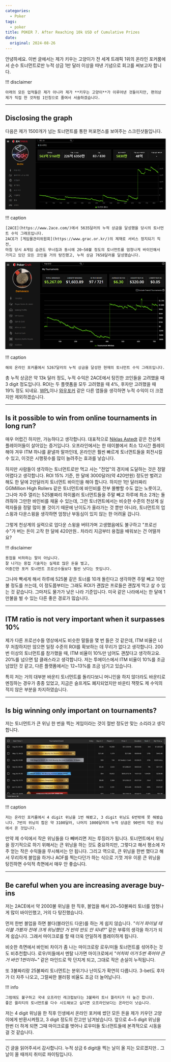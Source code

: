 ```yaml
---
categories:
  - Poker
tags:
  - poker
title: POKER 7. After Reaching 10k USD of Cumulative Prizes
date:
  original: 2024-08-26
---
```


안녕하세요.
이번 글에서는 제가 키우는 고양이가 전 세계 트래픽 1위의 온라인 포커룸에서 순수 토너먼트로만 누적 상금 1만 달러 이상을 따낸 기념으로 회고를 써보고자 합니다.

!!! disclaimer

    아래의 모든 업적들은 제가 아니라 제가 **키우는 고양이**가 이루어낸 것들이지만, 편의상 제가 직접 한 것처럼 1인칭으로 줄여서 서술하겠습니다.

<!-- more -->
---

## Disclosing the graph

다음은 제가 1500개가 넘는 토너먼트를 통한 퍼포먼스를 보여주는 스크린샷들입니다.

![2ace](/assets/posts/poker/10k_prizes/2ace_5635.png)

!!! caption

    [2ACE](https://www.2ace.com/)에서 5635달러의 누적 상금을 달성했을 당시의 토너먼트 수익 그래프입니다.
    2ACE가 [게임물관리위원회](https://www.grac.or.kr/)의 제재로 서비스 정지되기 직전,
    마침 당시 A게임 습관도 무너짐과 동시에 20~50불 정도의 토너먼트를 엄청나게 바이인해서
    가지고 있던 모든 코인을 거의 탕진했고, 누적 상금 7658달러를 달성했습니다.

![alt](/assets/posts/poker/10k_prizes/alt_5267.png)

!!! caption

    해외 온라인 포커룸에서 5267달러의 누적 상금을 달성한 현재의 토너먼트 수익 그래프입니다.

총 누적 상금은 약 13k 달러 정도, 누적 수익은 2ACE에서 탕진한 코인들을 고려했을 때 3 digit 정도입니다.
ROI는 두 플랫폼을 모두 고려했을 때 4%, 후자만 고려했을 때 19% 정도 되네요.
[WPL](https://wpl.winjoygame.com/)이나 [와우포커](https://wowpoker.co.kr/) 같은 다른 앱들을 생각하면 누적 수익이 더 크겠지만 제외하겠습니다.

---

## Is it possible to win from online tournaments in long run?

매우 어렵긴 하지만, 가능하다고 생각합니다.
대표적으로 [Niklas Astedt](https://en.wikipedia.org/wiki/Niklas_Astedt) 같은 천상계 플레이어들이 살아있는 증거입니다.
오프라인에서는 한 테이블에서 최소 12시간 플레이해야 겨우 ITM 하나를 끝낼까 말까인데,
온라인은 훨씬 빠르게 토너먼트들을 회전시킬 수 있고, 이것은 시행횟수를 많이 늘려주는 효과를 낳습니다.

하지만 사람들이 생각하는 토너먼트로만 먹고 사는 "전업"의 경지에 도달하는 것은 정말 어렵다고 생각합니다.
ROI 15% 기준, 한 달에 3000달러(약 420만원) 정도만 벌려고 해도 한 달에 2만달러치 토너먼트 바이인을 해야 합니다.
하지만 1만 달러짜리 GGMillion High Rollers 같은 토너먼트에 바인비를 전부 몰빵할 수도 없는 노릇이고,
그나마 자주 열리는 525불짜리 하이롤러 토너먼트들을 주말 빼고 하루에 최소 2개는 돌려줘야 그만한 바인비를 채울 수 있는데,
그런 토너먼트에서는 비슷한 수준의 천상계 실력자들을 정말 많이 볼 것이기 때문에 난이도가 올라가는 것 뿐만 아니라,
토너먼트의 업스윙과 다운스윙을 생각하면 엄청난 부동심이 있지 않는 한 어려울 겁니다.

그렇게 천상계의 실력으로 업다운 스윙을 버텨가며 고생했음에도 불구하고 "프로선수"가 버는 돈이 고작 한 달에 420만원..
차라리 지금부터 용접을 배워보는 건 어떨까요?

!!! disclaimer

    용접을 비하하는 말이 아닙니다.
    잘 나가는 용접 기술자는 실제로 많은 돈을 벌고,
    어중간한 포커 토너먼트 프로선수들보다 훨씬 낫다는 뜻입니다.

그나마 빡세게 해서 하루에 525불 같은 토너를 10개 돌린다고 생각하면 주말 빼고 10만불 정도를 쓰는데,
이 정도쯤부터는 그래도 ROI가 괜찮은 프로들은 괜찮게 먹고 살 수 있는 것 같습니다.
그마저도 물가가 낮은 나라 기준입니다.
미국 같은 나라에서는 한 달에 1만불을 벌 수 있는 다른 좋은 경로가 많습니다.

---

## ITM ratio is not very important when it surpasses 10%

제가 다른 프로선수들 영상에서도 비슷한 말들을 몇 번 들은 것 같은데,
ITM 비율은 너무 처참하지만 않으면 일정 수준의 ROI를 확보하는 데 무리가 없다고 생각합니다.
200번 이상의 토너먼트를 참가했을 때, ITM 비율이 10%만 넘어도 괜찮다고 생각하고요.
20%를 넘으면 탑 클래스라고 생각합니다.
저는 투에이스에서 ITM 비율이 10%를 조금 넘었던 것 같고, 다른 플랫폼에서는 12~13%를 조금 넘기고 있습니다.

특히 저는 거의 대부분 바운티 토너먼트를 돌리다보니 머니인을 하지 않더라도 바운티로 멘징하는 경우가 종종 있었고,
지금은 슬프게도 폐지되었지만 바운티 잭팟도 제 수익의 적지 않은 부분을 차지하였습니다.

---

## Is big winning only important on tournaments?

저는 토너먼트가 큰 위닝 한 번을 찍는 게임이라는 것이 절반 정도만 맞는 소리라고 생각합니다.

![big_wins](/assets/posts/poker/10k_prizes/big_winnings.png)

!!! caption

    저는 온라인 포커룸에서 4 digit 위닝을 1번 해봤고, 3 digit 위닝도 6번밖에 못 해봤습니다. 7번의 위닝의 합은 약 3100달러, 나머지 1000달러의 누적 상금은 90번의 작은 위닝에서 온 것입니다.

만약 제 수익에서 작은 위닝들을 다 빼버리면 저는 루징러가 됩니다.
토너먼트에서 위닝을 장기적으로 하기 위해서는 큰 위닝을 하는 것도 중요하지만, 그렇다고 해서 평소에 자주 얻는 작은 수익들을 무시해서는 안 됩니다.
그리고 역으로, 큰 위닝을 한번 했다고 해서 무리하게 블업을 하거나 AOF를 찍는다던가 하는 식으로
기껏 겨우 이룬 큰 위닝을 탕진하면 수익적 측면에서 매우 안 좋습니다.

---

## Be careful when you are increasing average buy-ins

저는 2ACE에서 약 2000불 위닝을 한 직후, 블업을 해서 20~50불짜리 토너를 엄청나게 많이 바이인했고, 거의 다 탕진했습니다.

먼저 한번 블업을 하면 블다(블라인드 다운)를 하는 게 쉽지 않습니다.
*"이거 파이널 테이블 가봤자 전에 크게 위닝했던 거 반의 반도 안 되네?"* 같은 부류의 생각을 하기가 되게 쉽습니다.
그래서 마이크로를 할 때 더욱 안일하게 플레이하게 됩니다.

비슷한 측면에서 바인비 차이가 좀 나는 마이크로랑 로우/미들 토너먼트를 섞어주는 것도 비추천합니다.
로우/미들에서 멘탈 나가면 마이크로에서 *"어차피 이거 5번 죽어야 큰 거 바인 1번이야~"* 같은 마인드로 막 던지게 되고, 그대로 작은 손실이 누적됩니다.

또 3불짜리랑 25불짜리 토너먼트는 분위기나 난이도가 확연히 다릅니다.
3-bet도 후자가 더 자주 나오고, 그럴싸한 블러핑 비율도 조금 더 늘어납니다.

!!! info

    그럼에도 불구하고 국내 오프라인 레크펍보다는 3불짜리 토너 퀄리티가 더 높긴 합니다.
    좋은 퀄리티의 토너먼트를 다수 시도해보고 싶다면 오프라인보다는 온라인이 낫습니다.

저는 4 digit 위닝을 한 직후 인생에서 온라인 포커에 썼던 모든 돈을 제가 키우던 고양이에게 반환시켜줬고, 3 digit 정도의 잔고만 남겨놨습니다.
앞으로 4~5 digit 위닝을 한번 더 하게 되면 그때 마이크로를 벗어나 로우미들 토너먼트들에 본격적으로 시동을 걸 것 같습니다.

---

긴 글을 읽어주셔서 감사합니다.
누적 상금 6 digit을 찍는 날이 올 지는 모르겠지만.. 그 날이 올 때까지 취미로 파이팅입니다.
